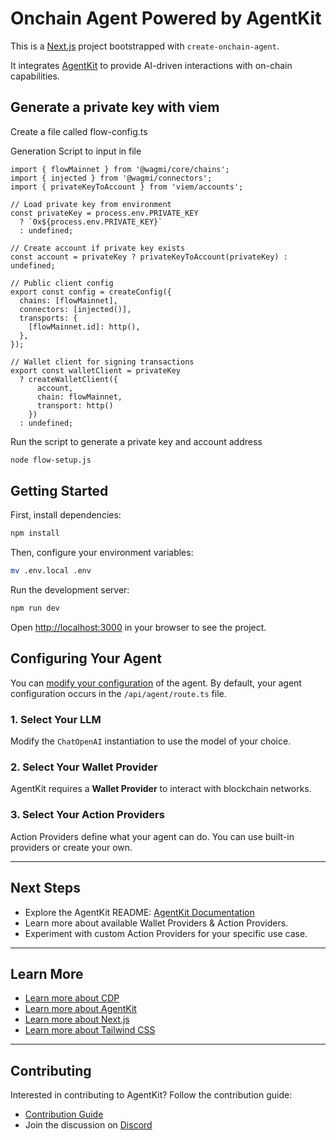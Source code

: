 # Onchain Agent Powered by AgentKit

This is a [Next.js](https://nextjs.org) project bootstrapped with `create-onchain-agent`.  

It integrates [AgentKit](https://github.com/coinbase/agentkit) to provide AI-driven interactions with on-chain capabilities.


## Generate a private key with viem

Create a file called flow-config.ts

Generation Script to input in file
```import { http, createConfig, createWalletClient } from '@wagmi/core';
import { flowMainnet } from '@wagmi/core/chains';
import { injected } from '@wagmi/connectors';
import { privateKeyToAccount } from 'viem/accounts';

// Load private key from environment
const privateKey = process.env.PRIVATE_KEY
  ? `0x${process.env.PRIVATE_KEY}`
  : undefined;

// Create account if private key exists
const account = privateKey ? privateKeyToAccount(privateKey) : undefined;

// Public client config
export const config = createConfig({
  chains: [flowMainnet],
  connectors: [injected()],
  transports: {
    [flowMainnet.id]: http(),
  },
});

// Wallet client for signing transactions
export const walletClient = privateKey 
  ? createWalletClient({
      account,
      chain: flowMainnet,
      transport: http()
    })
  : undefined;
```

Run the script to generate a private key and account address
```bash
node flow-setup.js
```

## Getting Started

First, install dependencies:

```sh
npm install
```

Then, configure your environment variables:

```sh
mv .env.local .env
```

Run the development server:

```sh
npm run dev
```

Open [http://localhost:3000](http://localhost:3000) in your browser to see the project.


## Configuring Your Agent

You can [modify your configuration](https://github.com/coinbase/agentkit/tree/main/typescript/agentkit#usage) of the agent. By default, your agent configuration occurs in the `/api/agent/route.ts` file.

### 1. Select Your LLM  
Modify the `ChatOpenAI` instantiation to use the model of your choice.

### 2. Select Your Wallet Provider  
AgentKit requires a **Wallet Provider** to interact with blockchain networks.

### 3. Select Your Action Providers  
Action Providers define what your agent can do. You can use built-in providers or create your own.

---

## Next Steps

- Explore the AgentKit README: [AgentKit Documentation](https://github.com/coinbase/agentkit)
- Learn more about available Wallet Providers & Action Providers.
- Experiment with custom Action Providers for your specific use case.

---

## Learn More

- [Learn more about CDP](https://docs.cdp.coinbase.com/)
- [Learn more about AgentKit](https://docs.cdp.coinbase.com/agentkit/docs/welcome)
- [Learn more about Next.js](https://nextjs.org/docs)
- [Learn more about Tailwind CSS](https://tailwindcss.com/docs)

---

## Contributing

Interested in contributing to AgentKit? Follow the contribution guide:

- [Contribution Guide](https://github.com/coinbase/agentkit/blob/main/CONTRIBUTING.md)
- Join the discussion on [Discord](https://discord.gg/CDP)
